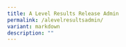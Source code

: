 ```yaml
---
title: A Level Results Release Admin
permalink: /alevelresultsadmin/
variant: markdown
description: ""
---
```

<p></p>
